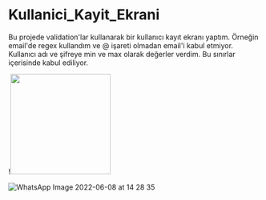 # Kullanici_Kayit_Ekrani
Bu projede validation'lar kullanarak bir kullanıcı kayıt ekranı yaptım. Örneğin email'de regex kullandım ve @ işareti olmadan email'i kabul etmiyor. Kullanıcı adı ve şifreye min ve max olarak değerler verdim. Bu sınırlar içerisinde kabul ediliyor.

!<img src="[WhatsApp Image 2022-06-08 at 14 28 35](https://user-images.githubusercontent.com/88573428/173308416-82f9e7a6-6607-4ccf-9c47-4f89ee4fb986.jpeg)"  width="200"/>

![WhatsApp Image 2022-06-08 at 14 28 35](https://user-images.githubusercontent.com/88573428/173308416-82f9e7a6-6607-4ccf-9c47-4f89ee4fb986.jpeg)

